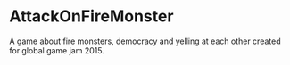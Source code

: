 # AttackOnFireMonster
A game about fire monsters, democracy and yelling at each other created for global game jam 2015.